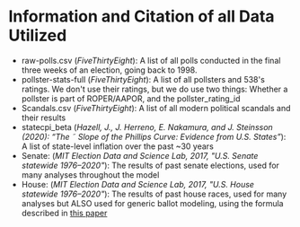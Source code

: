 # Information and Citation of all Data Utilized
- raw-polls.csv (*FiveThirtyEight*): A list of all polls conducted in the final three weeks of an election, going back to 1998. 
- pollster-stats-full (*FiveThirtyEight*): A list of all pollsters and 538's ratings. We don't use their ratings, but we do use two things: Whether a pollster is part of ROPER/AAPOR, and the pollster_rating_id
- Scandals.csv (*FiveThirtyEight*): A list of all modern political scandals and their results
- statecpi_beta (*Hazell, J., J. Herreno, E. Nakamura, and J. Steinsson (2020): “The ˜
Slope of the Phillips Curve: Evidence from U.S. States”*): A list of state-level inflation over the past ~30 years
- Senate: (*MIT Election Data and Science Lab, 2017, "U.S. Senate statewide 1976–2020"*): The results of past senate elections, used for many analyses throughout the model
- House: (*MIT Election Data and Science Lab, 2017, "U.S. House statewide 1976–2020"*): The results of past house races, used for many analyses but ALSO used for generic ballot modeling, using the formula described in [this paper](https://centerforpolitics.org/crystalball/articles/seats-votes-relationship-in-the-u-s-house-1972-2020/)